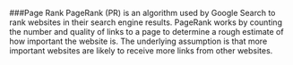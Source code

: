 
###Page Rank 
PageRank (PR) is an algorithm used by Google Search to rank websites in their search engine results. PageRank works by counting the number and quality of links to a page to determine a rough estimate of how important the website is. The underlying assumption is that more important websites are likely to receive more links from other websites.
